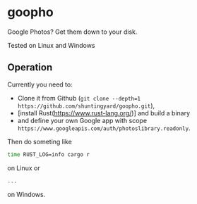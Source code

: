 # goopho

Google Photos? Get them down to your disk.

Tested on Linux and Windows

## Operation

Currently you need to:

- Clone it from Github (`git clone --depth=1 https://github.com/shuntingyard/goopho.git`),
- [install Rust(https://www.rust-lang.org/)] and build a binary
- and define your own Google app with scope `https://www.googleapis.com/auth/photoslibrary.readonly`.

Then do someting like

```bash
time RUST_LOG=info cargo r
```

on Linux or

```ps1
...
```

on Windows.
